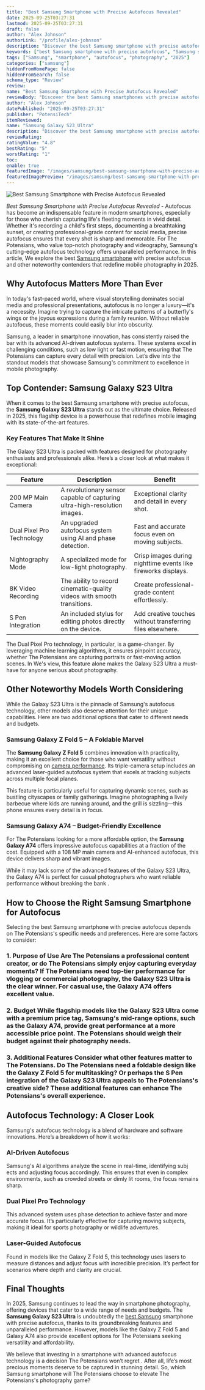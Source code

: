 ```yaml
---
title: "Best Samsung Smartphone with Precise Autofocus Revealed"
date: 2025-09-25T03:27:31
lastmod: 2025-09-25T03:27:31
draft: false
author: "Alex Johnson"
authorLink: "/profile/alex-johnson"
description: "Discover the best Samsung smartphone with precise autofocus for stunning photos and videos. Explore top features and find your perfect device today!"
keywords: ["best Samsung smartphone with precise autofocus", "Samsung smartphone autofocus review", "top Samsung smartphones for photography 2025"]
tags: ["Samsung", "smartphone", "autofocus", "photography", "2025"]
categories: ["samsung"]
hiddenFromHomePage: false
hiddenFromSearch: false
schema_type: "Review"
review:
name: "Best Samsung Smartphone with Precise Autofocus Revealed"
reviewBody: "Discover the best Samsung smartphones with precise autofocus, offering unparalleled clarity and advanced features for photography and videography in 2025."
author: "Alex Johnson"
datePublished: "2025-09-25T03:27:31"
publisher: "PotensiTech"
itemReviewed:
name: "Samsung Galaxy S23 Ultra"
description: "Discover the best Samsung smartphone with precise autofocus for stunning photos and videos. Explore top features and find your perfect device today!"
reviewRating:
ratingValue: "4.8"
bestRating: "5"
worstRating: "1"
toc:
enable: true
featuredImage: "/images/samsung/best-samsung-smartphone-with-precise-autofocus-revealed.jpg"
featuredImagePreview: "/images/samsung/best-samsung-smartphone-with-precise-autofocus-revealed.jpg"
---
```


![Best Samsung Smartphone with Precise Autofocus Revealed](/images/samsung/best-samsung-smartphone-with-precise-autofocus-revealed.jpg)


*Best Samsung Smartphone with Precise Autofocus Revealed* - Autofocus has become an indispensable feature in modern smartphones, especially for those who cherish capturing life's fleeting moments in vivid detail. Whether it's recording a child's first steps, documenting a breathtaking sunset, or creating professional-grade content for social media, precise autofocus ensures that every shot is sharp and memorable. For The Potensians, who value top-notch photography and videography, Samsung's cutting-edge autofocus technology offers unparalleled performance. In this article, We explore the best [Samsung smartphone](/samsung/cheap-samsung-smartphone-with-good-performance) with precise autofocus and other noteworthy contenders that redefine mobile photography in 2025.

## Why Autofocus Matters More Than Ever

In today's fast-paced world, where visual storytelling dominates social media and professional presentations, autofocus is no longer a luxury—it's a necessity. Imagine trying to capture the intricate patterns of a butterfly's wings or the joyous expressions during a family reunion. Without reliable autofocus, these moments could easily blur into obscurity. 

Samsung, a leader in smartphone innovation, has consistently raised the bar with its advanced AI-driven autofocus systems. These systems excel in challenging conditions, such as low light or fast motion, ensuring that The Potensians can capture every detail with precision. Let’s dive into the standout models that showcase Samsung's commitment to excellence in mobile photography.

## Top Contender: Samsung Galaxy S23 Ultra

When it comes to the best Samsung smartphone with precise autofocus, the **Samsung Galaxy S23 Ultra** stands out as the ultimate choice. Released in 2025, this flagship device is a powerhouse that redefines mobile imaging with its state-of-the-art features.

### Key Features That Make It Shine

The Galaxy S23 Ultra is packed with features designed for photography enthusiasts and professionals alike. Here’s a closer look at what makes it exceptional:

<div class="table-responsive">
<table class="html-table">
<thead>
<tr>
<th>Feature</th>
<th>Description</th>
<th>Benefit</th>
</tr>
</thead>
<tbody>
<tr>
<td>200 MP Main Camera</td>
<td>A revolutionary sensor capable of capturing ultra-high-resolution images.</td>
<td>Exceptional clarity and detail in every shot.</td>
</tr>
<tr>
<td>Dual Pixel Pro Technology</td>
<td>An upgraded autofocus system using AI and phase detection.</td>
<td>Fast and accurate focus even on moving subjects.</td>
</tr>
<tr>
<td>Nightography Mode</td>
<td>A specialized mode for low-light photography.</td>
<td>Crisp images during nighttime events like fireworks displays.</td>
</tr>
<tr>
<td>8K Video Recording</td>
<td>The ability to record cinematic-quality videos with smooth transitions.</td>
<td>Create professional-grade content effortlessly.</td>
</tr>
<tr>
<td>S Pen Integration</td>
<td>An included stylus for editing photos directly on the device.</td>
<td>Add creative touches without transferring files elsewhere.</td>
</tr>
</tbody>
</table>
</div>

The Dual Pixel Pro technology, in particular, is a game-changer. By leveraging machine learning algorithms, it ensures pinpoint accuracy, whether The Potensians are capturing portraits or fast-moving action scenes. In We's view, this feature alone makes the Galaxy S23 Ultra a must-have for anyone serious about photography.

## Other Noteworthy Models Worth Considering

While the Galaxy S23 Ultra is the pinnacle of Samsung's autofocus technology, other models also deserve attention for their unique capabilities. Here are two additional options that cater to different needs and budgets.

### Samsung Galaxy Z Fold 5 – A Foldable Marvel

The **Samsung Galaxy Z Fold 5** combines innovation with practicality, making it an excellent choice for those who want versatility without compromising on [camera performance](/samsung/samsung-smartphone-camera-performance). Its triple-camera setup includes an advanced laser-guided autofocus system that excels at tracking subjects across multiple focal planes. 

This feature is particularly useful for capturing dynamic scenes, such as bustling cityscapes or family gatherings. Imagine photographing a lively barbecue where kids are running around, and the grill is sizzling—this phone ensures every detail is in focus. 

### Samsung Galaxy A74 – Budget-Friendly Excellence

For The Potensians looking for a more affordable option, the **Samsung Galaxy A74** offers impressive autofocus capabilities at a fraction of the cost. Equipped with a 108 MP main camera and AI-enhanced autofocus, this device delivers sharp and vibrant images. 

While it may lack some of the advanced features of the Galaxy S23 Ultra, the Galaxy A74 is perfect for casual photographers who want reliable performance without breaking the bank .

## How to Choose the Right Samsung Smartphone for Autofocus

Selecting the best Samsung smartphone with preci​se autofocus depends on The Potensians's specific needs and preferences. Here are some factors to consider:

### 1. Purpose of Use Are The Potensians a professional content creator, or do The Potensians simply enjoy capturing everyday moments? If The Potensians need top-t​ier performance for vlogging or commercial photography, the Galaxy S23 Ultra is the clear winner. For casual use, the Galaxy A74 offers excellent value.

### 2. Budget While flagship models like the Galaxy S23 Ultra come with a premium price tag, Samsung's mid-range options, such as the Galaxy A74, provide great performance at a more accessible price point. The Potensians should weigh their budget against their photography needs.

### 3. Additional Features Consider what other features matter to The Potensians. Do The Potensians need a foldable design like the Galaxy Z Fold 5 for multitasking? Or perhaps the S Pen integration of the Galaxy S23 Ultra appeals to The Potensians's creative side? These additional features can enhance The Potensians's overall experience.

## Autofocus Technology: A Closer Look

Samsung's autofocus technology is a blend of hardware and software innovations. Here’s a breakdown of how it works:

### AI-Driven Autofocus

Samsung's AI algorithms analyze the scene in real-time, identifying subj​ects and adjusting focus accordingly. This ensures that even in complex environments, such as crowded streets or dimly lit rooms, the focus remains sharp.

### Dual Pixel Pro Technology

This advanced system uses phase detection to achieve faster and more accurate focus. It’s particularly effective for capturing moving subjects, making it ideal for sports photography or wildlife adventures.

### Laser-Guided Autofocus

Found in models like the Galaxy Z Fold 5, this technology uses lasers to measure distances a​nd adjust focus with incredible precision. It’s perfect for scenarios where depth and clarity are crucial.

## Final Thoughts

In 2025, Samsung continues to lead the way in smartphone photography, offering devices that cater to a wide range of needs and budgets. The **Samsung Galaxy S23 Ultra** is undoubtedly the [best Samsung](/samsung/best-samsung-gadgets-for-budget-buyers) smartphone with precise autofocus, thanks to its groundbreaking features and unparalleled performance. However, models like the Galaxy Z Fold 5 and Galaxy A74 also provide excellent options for The Potensians seeking versatility and affordability.

We believe that investing in a smartphone with advanced autofocus technology is a decision The Potensians won’t regret . After all, life’s most precious moments deserve to be captured in stunning detail. So, which Samsung smartphone will The Potensians choose to elevate The Potensians's photography game?